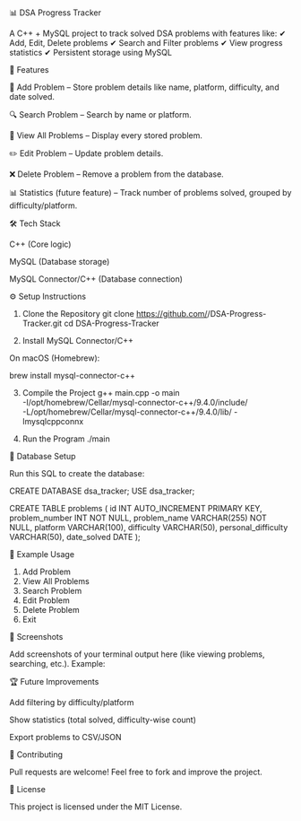 📊 DSA Progress Tracker

A C++ + MySQL project to track solved DSA problems with features like:
✔ Add, Edit, Delete problems
✔ Search and Filter problems
✔ View progress statistics
✔ Persistent storage using MySQL

🚀 Features

📝 Add Problem – Store problem details like name, platform, difficulty, and date solved.

🔍 Search Problem – Search by name or platform.

📖 View All Problems – Display every stored problem.

✏️ Edit Problem – Update problem details.

❌ Delete Problem – Remove a problem from the database.

📊 Statistics (future feature) – Track number of problems solved, grouped by difficulty/platform.

🛠️ Tech Stack

C++ (Core logic)

MySQL (Database storage)

MySQL Connector/C++ (Database connection)

⚙️ Setup Instructions
1. Clone the Repository
git clone https://github.com/<your-username>/DSA-Progress-Tracker.git
cd DSA-Progress-Tracker

2. Install MySQL Connector/C++

On macOS (Homebrew):

brew install mysql-connector-c++

3. Compile the Project
g++ main.cpp -o main \
-I/opt/homebrew/Cellar/mysql-connector-c++/9.4.0/include/ \
-L/opt/homebrew/Cellar/mysql-connector-c++/9.4.0/lib/ -lmysqlcppconnx

4. Run the Program
./main

📂 Database Setup

Run this SQL to create the database:

CREATE DATABASE dsa_tracker;
USE dsa_tracker;

CREATE TABLE problems (
    id INT AUTO_INCREMENT PRIMARY KEY,
    problem_number INT NOT NULL,
    problem_name VARCHAR(255) NOT NULL,
    platform VARCHAR(100),
    difficulty VARCHAR(50),
    personal_difficulty VARCHAR(50),
    date_solved DATE
);

🎯 Example Usage
1. Add Problem
2. View All Problems
3. Search Problem
4. Edit Problem
5. Delete Problem
6. Exit

📸 Screenshots

Add screenshots of your terminal output here (like viewing problems, searching, etc.).
Example:

🏆 Future Improvements

Add filtering by difficulty/platform

Show statistics (total solved, difficulty-wise count)

Export problems to CSV/JSON

🤝 Contributing

Pull requests are welcome! Feel free to fork and improve the project.

📜 License

This project is licensed under the MIT License.
